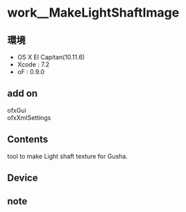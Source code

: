 # work__MakeLightShaftImage #

## 環境 ##
*	OS X El Capitan(10.11.6)
*	Xcode : 7.2
*	oF : 0.9.0

## add on ##
ofxGui  
ofxXmlSettings  
  
## Contents ##
tool to make Light shaft texture for Gusha.  

## Device ##


## note ##






